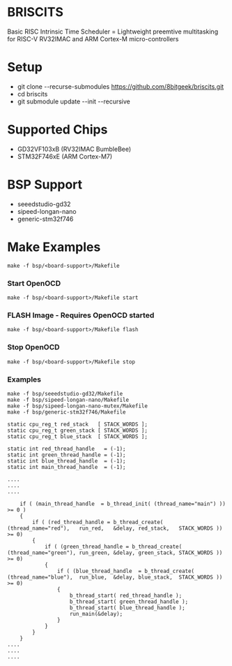 # BRISCITS
Basic RISC Intrinsic Time Scheduler = Lightweight preemtive multitasking for RISC-V RV32IMAC and ARM Cortex-M micro-controllers

# Setup

* git clone --recurse-submodules https://github.com/8bitgeek/briscits.git
* cd briscits 
* git submodule update --init --recursive

# Supported Chips

* GD32VF103xB (RV32IMAC BumbleBee)
* STM32F746xE (ARM Cortex-M7)

# BSP Support

* seeedstudio-gd32
* sipeed-longan-nano
* generic-stm32f746

# Make Examples

`make -f bsp/<board-support>/Makefile`

### Start OpenOCD 
`make -f bsp/<board-support>/Makefile start`
  
### FLASH Image - Requires OpenOCD started
`make -f bsp/<board-support>/Makefile flash`

### Stop OpenOCD
`make -f bsp/<board-support>/Makefile stop`

### Examples
~~~~
make -f bsp/seeedstudio-gd32/Makefile
make -f bsp/sipeed-longan-nano/Makefile
make -f bsp/sipeed-longan-nano-mutex/Makefile
make -f bsp/generic-stm32f746/Makefile
~~~~

~~~~
static cpu_reg_t red_stack   [ STACK_WORDS ];
static cpu_reg_t green_stack [ STACK_WORDS ];
static cpu_reg_t blue_stack  [ STACK_WORDS ];

static int red_thread_handle   = (-1);
static int green_thread_handle = (-1);
static int blue_thread_handle  = (-1);
static int main_thread_handle  = (-1);

....
....
....

    if ( (main_thread_handle  = b_thread_init( (thread_name="main") )) >= 0 )
    {
        if ( (red_thread_handle = b_thread_create( (thread_name="red"),   run_red,   &delay, red_stack,   STACK_WORDS )) >= 0)
        {
            if ( (green_thread_handle = b_thread_create( (thread_name="green"), run_green, &delay, green_stack, STACK_WORDS )) >= 0)
            {
                if ( (blue_thread_handle  = b_thread_create( (thread_name="blue"),  run_blue,  &delay, blue_stack,  STACK_WORDS )) >= 0)
                {
                    b_thread_start( red_thread_handle );
                    b_thread_start( green_thread_handle );
                    b_thread_start( blue_thread_handle );
                    run_main(&delay);
                }
            }
        }
    }
....
....
....
~~~~